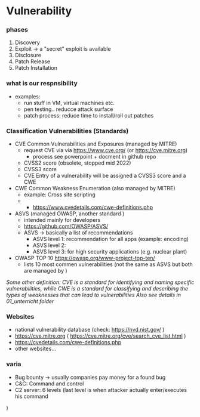 # Vulnerability



### phases

1. Discovery
2. Exploit  -> a "secret" exploit is available
3. Disclosure
4. Patch Release
5. Patch Installation


### what is our respnsibility
- examples: 
  - run stuff in VM, virtual machines etc.
  - pen testing.. reducce attack surface
  - patch process: reduce time to install/roll out patches


### Classification Vulnerabilities (Standards)
- CVE Common Vulnerabilities and Exposures  (managed by MITRE)
  - request CVE via via https://www.cve.org/ (or https://cve.mitre.org) 
    - process see powerpoint + docment in github repo 
  - CVSS2 score (obsolete, stopped mid 2022)
  - CVSS3 score
  - CVE Entry of a vulnerability will be assigned a CVSS3 score and a CWE 
- CWE  Common Weakness Enumeration  (also managed by MITRE)
  - example: Cross site scripting
  -   - https://www.cvedetails.com/cwe-definitions.php
- ASVS   (managed OWASP, another standard )
  - intended mainly for developers
  - https://github.com/OWASP/ASVS/
  - ASVS -> basically a list of recommendations
    - ASVS level 1: recommendation for all apps (example: encoding)
    - ASVS level 2: 
    - ASVS level 3: for high security applications (e.g. nuclear plant)
- OWASP TOP 10  https://owasp.org/www-project-top-ten/
  - lists 10 most commen vulnerabilities (not the same as ASVS but both are managed by )
  

*Some other definition: CVE is a standard for identifying and naming specific vulnerabilities, while CWE is a standard for classifying and describing the types of weaknesses that can lead to vulnerabilities*
*Also see details in 01_unterricht folder*

### Websites
- national vulnerability database (check:  https://nvd.nist.gov/ )
- https://cve.mitre.org   ( https://cve.mitre.org/cve/search_cve_list.html )
- https://cvedetails.com/cwe-definitions.php
- other websites...


### varia
- Bug bounty -> usually companies pay money for a found bug
- C&C: Command and control
- C2 server:   6 levels (last level is when attacker actually enter/executes his command


)

